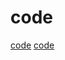 # code

[code](https://github.com/arrow-kt/arrow-meta)
[code](https://github.com/sahildua2305/hackIDE)
